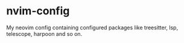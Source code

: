 # nvim-config
My neovim config containing configured packages like treesitter, lsp, telescope, harpoon and so on.
